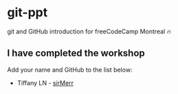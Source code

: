 # git-ppt

git and GitHub introduction for freeCodeCamp Montreal :fire:

## I have completed the workshop
Add your name and GitHub to the list below:

- Tiffany LN - [sirMerr](https://github.com/sirMerr/)
